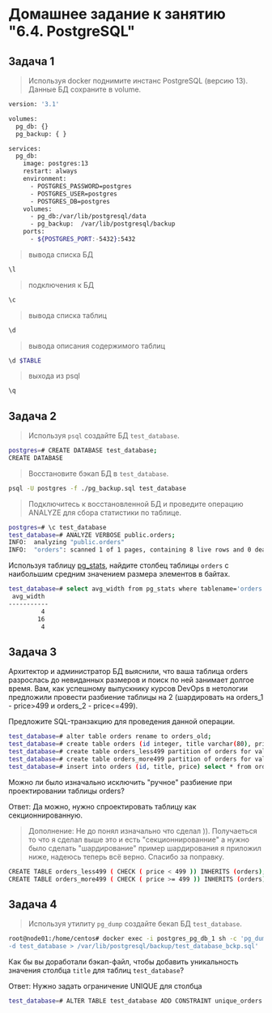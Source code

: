 # Домашнее задание к занятию "6.4. PostgreSQL"

## Задача 1

> Используя docker поднимите инстанс PostgreSQL (версию 13). Данные БД сохраните в volume.

```Bash 
version: '3.1'

volumes:
  pg_db: {}
  pg_backup: { }

services:
  pg_db:
    image: postgres:13
    restart: always
    environment:
      - POSTGRES_PASSWORD=postgres
      - POSTGRES_USER=postgres
      - POSTGRES_DB=postgres
    volumes:
      - pg_db:/var/lib/postgresql/data
      - pg_backup:  /var/lib/postgresql/backup
    ports:
      - ${POSTGRES_PORT:-5432}:5432
```

> вывода списка БД
```Bash
\l
```
> подключения к БД
```Bash
\c
```
> вывода списка таблиц
```Bash
\d
```
> вывода описания содержимого таблиц
```Bash
\d $TABLE
```
> выхода из psql
```Bash
\q
```

## Задача 2

> Используя `psql` создайте БД `test_database`.

```Bash
postgres=# CREATE DATABASE test_database;
CREATE DATABASE
```
> Восстановите бэкап БД в `test_database`.

```Bash
psql -U postgres -f ./pg_backup.sql test_database
```

> Подключитесь к восстановленной БД и проведите операцию ANALYZE для сбора статистики по таблице.

```Bash
postgres=# \c test_database
test_database=# ANALYZE VERBOSE public.orders;
INFO:  analyzing "public.orders"
INFO:  "orders": scanned 1 of 1 pages, containing 8 live rows and 0 dead rows; 8 rows in sample, 8 estimated total rows
```

Используя таблицу [pg_stats](https://postgrespro.ru/docs/postgresql/12/view-pg-stats), найдите столбец таблицы `orders` 
с наибольшим средним значением размера элементов в байтах.

```Bash
test_database=# select avg_width from pg_stats where tablename='orders';
 avg_width 
-----------
         4
        16
         4
```
## Задача 3

Архитектор и администратор БД выяснили, что ваша таблица orders разрослась до невиданных размеров и
поиск по ней занимает долгое время. Вам, как успешному выпускнику курсов DevOps в нетологии предложили
провести разбиение таблицы на 2 (шардировать на orders_1 - price>499 и orders_2 - price<=499).

Предложите SQL-транзакцию для проведения данной операции.

```Bash
test_database=# alter table orders rename to orders_old;
test_database=# create table orders (id integer, title varchar(80), price integer) partition by range(price);
test_database=# create table orders_less499 partition of orders for values from (0) to (499);
test_database=# create table orders_more499 partition of orders for values from (499) to (999999999);
test_database=# insert into orders (id, title, price) select * from orders_old;
```

Можно ли было изначально исключить "ручное" разбиение при проектировании таблицы orders?


Ответ: Да можно, нужно спроектировать таблицу как секционнированную.
> Дополнение: Не до понял изначально что сделал )).  Получаеться то что я сделал выше это и есть "секционнированние" а нужно было сделать "шардирование" пример шардирования я приложил ниже, надеюсь теперь всё верно. Спасибо за поправку.

```Bash
CREATE TABLE orders_less499 ( CHECK ( price < 499 )) INHERITS (orders);
CREATE TABLE orders_more499 ( CHECK ( price >= 499 )) INHERITS (orders);
```

## Задача 4

> Используя утилиту `pg_dump` создайте бекап БД `test_database`.

```Bash
root@node01:/home/centos# docker exec -i postgres_pg_db_1 sh -c 'pg_dump -U postgres  > \
-d test_database > /var/lib/postgresql/backup/test_database_bckp.sql'
```

Как бы вы доработали бэкап-файл, чтобы добавить уникальность значения столбца `title` для таблиц `test_database`?


Ответ: Нужно задать ограничение UNIQUE для столбца

```Bash
test_database=# ALTER TABLE test_database ADD CONSTRAINT unique_orders UNIQUE (title);
```



